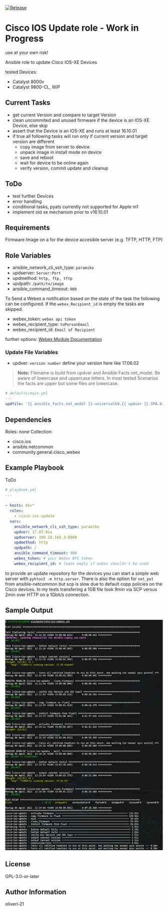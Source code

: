 [![Release](https://github.com/oliverl-21/ansible-role-cisco-ios-update/actions/workflows/release.yml/badge.svg)](https://github.com/oliverl-21/ansible-role-cisco-ios-update/actions/workflows/release.yml)

# Cisco IOS Update role - Work in Progress

use at your own risk!

Ansible role to update Cisco IOS-XE Devices

tested Devices:

- Catalyst 8000v
- Catalyst 9800-CL, WiP

## Current Tasks

- get current Version and compare to target Version
- clean uncommited and unused firmware if the device is an IOS-XE Device, else skip
- assert that the Device is an IOS-XE and runs at least 16.10.01
- if true all following tasks will run only if current version and target version are different
  - copy image from server to device
  - unpack image in install mode on device
  - save and reboot
  - wait for device to be online again
  - verify version, commit update and cleanup

## ToDo

- test further Devices
- error handling
- conditional tasks, pyats currently not supported for Apple m1
- implement old xe mechanism prior to v16.10.01

## Requirements

Firmware Image on a for the device accesible server (e.g. TFTP, HTTP, FTP)

## Role Variables

- ansible_network_cli_ssh_type: ```paramiko```
- updserver: ```Server:Port```
- updmethod: ```http, ftp, tftp```
- updpath: ```/path/to/image```
- ansible_command_timeout: ```900```

To Send a Webex a notification based on the state of the task the following can be configured. If the ```webex_Recipient_id``` is empty the tasks are skipped.

- webex_token: ```webex api token```
- webex_recipient_type: ```toPersonEmail```
- webex_recipient_id: ```Email of Recipient```

further options: [Webex Module Documentation](https://docs.ansible.com/ansible/latest/collections/community/general/cisco_webex_module.html)

### Update File Variables

- updver: ```version number``` define your version here like 17.06.02

> **Note:**
> Filename is build from updver and Ansible Facts net_model.
> Be aware of lowercase and uppercase letters. In most tested Scenarios the facts are upper but some files are lowercase.

```yml
# defaults/main.yml
---
updfile: '{{ ansible_facts.net_model }}-universalk9.{{ updver }}.SPA.bin'
```

## Dependencies

Roles: none
Collection:

- cisco.ios
- ansible.netcommon
- community.general.cisco_webex

## Example Playbook

ToDo

```yaml
# playbook.yml
---

- hosts: 8kv*
  roles:
    - cisco-ios-update
  vars:
    ansible_network_cli_ssh_type: paramiko
    updver: 17.07.01a
    updserver: 198.18.168.3:8000
    updmethod: http
    updpath: /
    ansible_command_timeout: 900
    webex_token: # your Webex API token
    webex_recipient_id: # leave empty if webex shouldn't be used
```

to provide an update repository for the devices you can start a simple web server with ```pyhton3 -m http.server```. There is also the option for ```net_put``` from ansible-netcommon but scp is slow due to default copp policies on the Cisco devices. In my tests transfering a 1GB file took 9min via SCP versus 2min over HTTP on a 1Gbit/s connection.

## Sample Output

![C9800-CL Sample](c9800-cl-sample.png)

## License

GPL-3.0-or-later

## Author Information

oliverl-21
